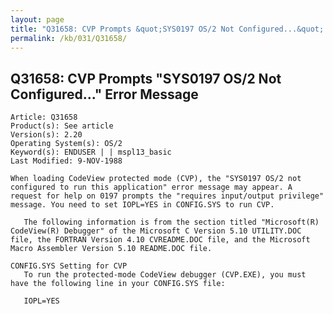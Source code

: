 ```yaml
---
layout: page
title: "Q31658: CVP Prompts &quot;SYS0197 OS/2 Not Configured...&quot; Error Message"
permalink: /kb/031/Q31658/
---
```


## Q31658: CVP Prompts &quot;SYS0197 OS/2 Not Configured...&quot; Error Message

	Article: Q31658
	Product(s): See article
	Version(s): 2.20
	Operating System(s): OS/2
	Keyword(s): ENDUSER | | mspl13_basic
	Last Modified: 9-NOV-1988
	
	When loading CodeView protected mode (CVP), the "SYS0197 OS/2 not
	configured to run this application" error message may appear. A
	request for help on 0197 prompts the "requires input/output privilege"
	message. You need to set IOPL=YES in CONFIG.SYS to run CVP.
	
	   The following information is from the section titled "Microsoft(R)
	CodeView(R) Debugger" of the Microsoft C Version 5.10 UTILITY.DOC
	file, the FORTRAN Version 4.10 CVREADME.DOC file, and the Microsoft
	Macro Assembler Version 5.10 README.DOC file.
	
	CONFIG.SYS Setting for CVP
	   To run the protected-mode CodeView debugger (CVP.EXE), you must
	have the following line in your CONFIG.SYS file:
	
	   IOPL=YES
